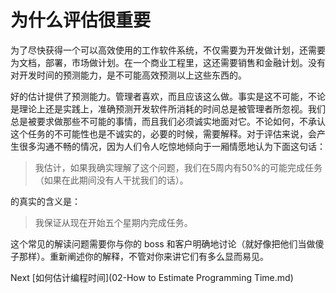 # 为什么评估很重要
[//]: # (Version:1.0.0)
为了尽快获得一个可以高效使用的工作软件系统，不仅需要为开发做计划，还需要为文档，部署，市场做计划。在一个商业工程里，这还需要销售和金融计划。没有对开发时间的预测能力，是不可能高效预测以上这些东西的。

好的估计提供了预测能力。管理者喜欢，而且应该这么做。事实是这不可能，不论是理论上还是实践上，准确预测开发软件所消耗的时间总是被管理者所忽视。我们总是被要求做那些不可能的事情，而且我们必须诚实地面对它。不论如何，不承认这个任务的不可能性也是不诚实的，必要的时候，需要解释。对于评估来说，会产生很多沟通不畅的情况，因为人们令人吃惊地倾向于一厢情愿地认为下面这句话：
> 我估计，如果我确实理解了这个问题，我们在5周内有50%的可能完成任务（如果在此期间没有人干扰我们的话）。

的真实的含义是：

> 我保证从现在开始五个星期内完成任务。

这个常见的解读问题需要你与你的 boss 和客户明确地讨论（就好像把他们当做傻子那样）。重新阐述你的解释，不管对你来讲它们有多么显而易见。

Next [如何估计编程时间](02-How to Estimate Programming Time.md)
